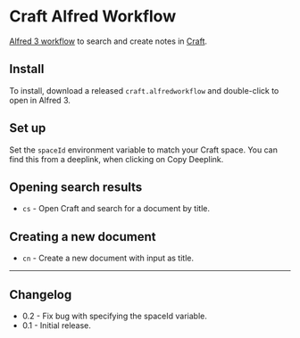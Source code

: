 # Craft Alfred Workflow

[Alfred 3 workflow](https://www.alfredapp.com/workflows/) to search and create notes in [Craft](https://craft.do/).

## Install
To install, download a released `craft.alfredworkflow` and double-click to open in Alfred 3.

## Set up
Set the `spaceId` environment variable to match your Craft space. You can find this from a deeplink, when clicking on Copy Deeplink.

## Opening search results
- `cs` - Open Craft and search for a document by title.

## Creating a new document
- `cn` - Create a new document with input as title.

---

## Changelog

- 0.2 - Fix bug with specifying the spaceId variable.
- 0.1 - Initial release.
